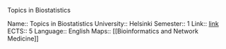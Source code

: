 Topics in Biostatistics

Name:: Topics in Biostatistics
University:: Helsinki
Semester:: 1
Link:: [link](https://studies.helsinki.fi/courses/cu/hy-CU-117959040-2021-08-01/LSI34001/Topics_in_biostatistics)
ECTS:: 5
Language:: English
Maps:: [[Bioinformatics and Network Medicine]]